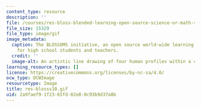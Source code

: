 ```yaml
---
content_type: resource
description: ''
file: /courses/res-bloss-blended-learning-open-source-science-or-math-studies-blossoms-spring-2010/2a9faef91f2365fd82e80c93b9d37a8b_res-blosss10.gif
file_size: 15329
file_type: image/gif
image_metadata:
  caption: The BLOSSOMS initiative, an open source world-wide learning initiative
    for high school students and teachers.
  credit: ''
  image-alt: An artistic line drawing of four human profiles within a circle.
learning_resource_types: []
license: https://creativecommons.org/licenses/by-nc-sa/4.0/
ocw_type: OCWImage
resourcetype: Image
title: res-blosss10.gif
uid: 2a9faef9-1f23-65fd-82e8-0c93b9d37a8b
---
```

